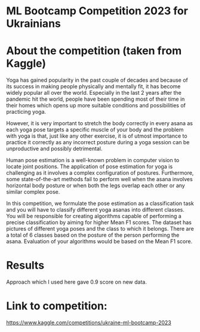 # ML Bootcamp Competition 2023 for Ukrainians


# About the competition (taken from Kaggle)
Yoga has gained popularity in the past couple of decades and because of its success in making people physically and mentally fit, it has become widely popular all over the world. Especially in the last 2 years after the pandemic hit the world, people have been spending most of their time in their homes which opens up more suitable conditions and possibilities of practicing yoga.

However, it is very important to stretch the body correctly in every asana as each yoga pose targets a specific muscle of your body and the problem with yoga is that, just like any other exercise, it is of utmost importance to practice it correctly as any incorrect posture during a yoga session can be unproductive and possibly detrimental.

Human pose estimation is a well-known problem in computer vision to locate joint positions. The application of pose estimation for yoga is challenging as it involves a complex configuration of postures. Furthermore, some state-of-the-art methods fail to perform well when the asana involves horizontal body posture or when both the legs overlap each other or any similar complex pose.

In this competition, we formulate the pose estimation as a classification task and you will have to classify different yoga asanas into different classes. You will be responsible for creating algorithms capable of performing a precise classification by aiming for higher Mean F1 scores. The dataset has pictures of different yoga poses and the class to which it belongs. There are a total of 6 classes based on the posture of the person performing the asana. Evaluation of your algorithms would be based on the Mean F1 score.

# Results
Approach which I used here gave 0.9 score on new data. 

# Link to competition:
https://www.kaggle.com/competitions/ukraine-ml-bootcamp-2023

